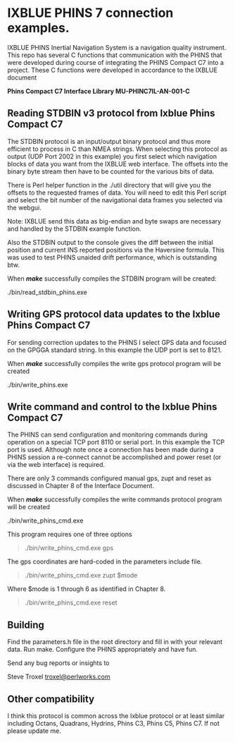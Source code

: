 # IXBLUE PHINS 7 connection examples. 

IXBLUE PHINS Inertial Navigation System is a navigation quality instrument. This repo has several C functions that communication with the PHINS that were developed during course of integrating the PHINS Compact C7 into a project.  These C functions were developed in accordance to the IXBLUE document 

**Phins Compact C7 Interface Library MU-PHINC7IL-AN-001-C**

## Reading STDBIN v3 protocol from Ixblue Phins Compact C7

The STDBIN protocol is an input/output binary protocol and thus more efficient to process in C than NMEA strings. When selecting this protocol as output (UDP Port 2002 in this example) you first select which navigation blocks of data you want from the IXBLUE web interface. The offsets into the binary byte stream then have to be counted for the various bits of data. 

There is Perl helper function in the ./util directory that will give you the offsets to the requested frames of data. You will need to edit this Perl script and select the bit number of the navigational data frames you selected via the webgui. 

Note: IXBLUE send this data as big-endian and byte swaps are necessary and handled by the STDBIN example function. 

Also the STDBIN output to the console gives the diff between the initial position and current INS reported positions via the Haversine formula. This was used to test PHINS unaided drift performance, which is outstanding btw.  

When ***make*** successfully compiles the STDBIN program will be created:

./bin/read_stdbin_phins.exe  
 
## Writing GPS protocol data updates to the Ixblue Phins Compact C7

For sending correction updates to the PHINS I select GPS data and focused on the GPGGA standard string. In this example the UDP port is set to 8121.

When ***make*** successfully compiles the write gps protocol program will be created 

./bin/write_phins.exe 

## Write command and control to the Ixblue Phins Compact C7

The PHINS can send configuration and monitoring commands during operation on a special TCP port 8110 or serial port. In this example the TCP port is used. Although note once a connection has been made during a PHINS session a re-connect cannot be accomplished and power reset (or via the web interface) is required. 

There are only 3 commands configured manual gps, zupt and reset as discussed in Chapter 8 of the Interface Document. 

When ***make*** successfully compiles the write commands protocol program will be created 

./bin/write_phins_cmd.exe 

This program requires one of three options 

>./bin/write_phins_cmd.exe gps

The gps coordinates are hard-coded in the parameters include file.

>./bin/write_phins_cmd.exe zupt $mode

Where $mode is 1 through 6 as identified in Chapter 8.

>./bin/write_phins_cmd.exe reset

## Building

Find the parameters.h file in the root directory and fill in with your relevant data. Run make. Configure the PHINS appropriately and have fun. 

Send any bug reports or insights to

Steve Troxel
troxel@perlworks.com

## Other compatibility 

I think this protocol is common across the Ixblue protocol or at least similar including Octans, Quadrans, Hydrins, Phins C3, Phins C5, Phins C7. If not please update me. 